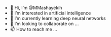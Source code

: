 - 👋 Hi, I’m @MMashayekih
- 👀 I’m interested in  artificial intelligence
- 🌱 I’m currently learning deep neural networks
- 💞️ I’m looking to collaborate on ...
- 📫 How to reach me ...

<!---
MMashayekih/MMashayekih is a ✨ special ✨ repository because its `README.md` (this file) appears on your GitHub profile.
You can click the Preview link to take a look at your changes.
--->

